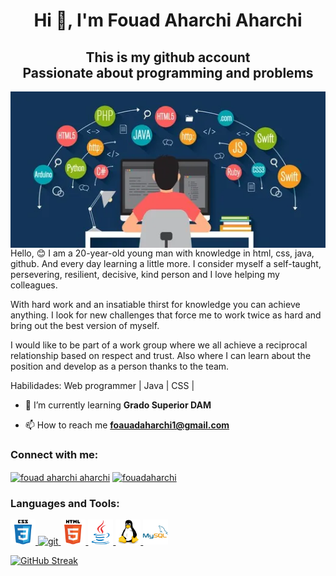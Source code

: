 
<h1 align="center">Hi 👋, I'm Fouad Aharchi Aharchi</h1>
<h2 align="center">This is my github account<br>Passionate about programming and problems</h3>


<img align="center" src="https://raw.githubusercontent.com/Fouad-Trabajo/Fouad-Trabajo/master/Banner%20GitHub.png">
Hello, 😊 I am a 20-year-old young man with knowledge in html, css, java, github. And every day learning a little more.
I consider myself a self-taught, persevering, resilient, decisive, kind person and I love helping my colleagues.

With hard work and an insatiable thirst for knowledge you can achieve anything.
I look for new challenges that force me to work twice as hard and bring out the best version of myself.

I would like to be part of a work group where we all achieve a reciprocal relationship based on respect and trust. Also where I can learn about the position and develop as a person thanks to the team.

Habilidades: Web programmer | Java | CSS |

- 🌱 I’m currently learning **Grado Superior DAM**

- 📫 How to reach me **foauadaharchi1@gmail.com**

<h3 align="left">Connect with me:</h3>
<p align="left">
<a href="https://linkedin.com/in/fouad aharchi aharchi" target="blank"><img align="center" src="https://raw.githubusercontent.com/rahuldkjain/github-profile-readme-generator/master/src/images/icons/Social/linked-in-alt.svg" alt="fouad aharchi aharchi" height="30" width="40" /></a>
<a href="https://instagram.com/fouadaharchi" target="blank"><img align="center" src="https://raw.githubusercontent.com/rahuldkjain/github-profile-readme-generator/master/src/images/icons/Social/instagram.svg" alt="fouadaharchi" height="30" width="40" /></a>
</p>

<h3 align="left">Languages and Tools:</h3>
<p align="left"> <a href="https://www.w3schools.com/css/" target="_blank" rel="noreferrer"> <img src="https://raw.githubusercontent.com/devicons/devicon/master/icons/css3/css3-original-wordmark.svg" alt="css3" width="40" height="40"/> </a> <a href="https://git-scm.com/" target="_blank" rel="noreferrer"> <img src="https://www.vectorlogo.zone/logos/git-scm/git-scm-icon.svg" alt="git" width="40" height="40"/> </a> <a href="https://www.w3.org/html/" target="_blank" rel="noreferrer"> <img src="https://raw.githubusercontent.com/devicons/devicon/master/icons/html5/html5-original-wordmark.svg" alt="html5" width="40" height="40"/> </a> <a href="https://www.java.com" target="_blank" rel="noreferrer"> <img src="https://raw.githubusercontent.com/devicons/devicon/master/icons/java/java-original.svg" alt="java" width="40" height="40"/> </a> <a href="https://www.linux.org/" target="_blank" rel="noreferrer"> <img src="https://raw.githubusercontent.com/devicons/devicon/master/icons/linux/linux-original.svg" alt="linux" width="40" height="40"/> </a> <a href="https://www.mysql.com/" target="_blank" rel="noreferrer"> <img src="https://raw.githubusercontent.com/devicons/devicon/master/icons/mysql/mysql-original-wordmark.svg" alt="mysql" width="40" height="40"/> </a> </p>
 

[![GitHub Streak](https://streak-stats.demolab.com/?user=Fouad-Trabajo)](https://git.io/streak-stats)


<!--
**Fouad-Trabajo/Fouad-Trabajo** is a ✨ _special_ ✨ repository because its `README.md` (this file) appears on your GitHub profile.

Here are some ideas to get you started:

- 🔭 I’m currently working on ...
- 🌱 I’m currently learning ...
- 👯 I’m looking to collaborate on ...
- 🤔 I’m looking for help with ...
- 💬 Ask me about ...
- 📫 How to reach me: ...
- 😄 Pronouns: ...
- ⚡ Fun fact: ...
-->
